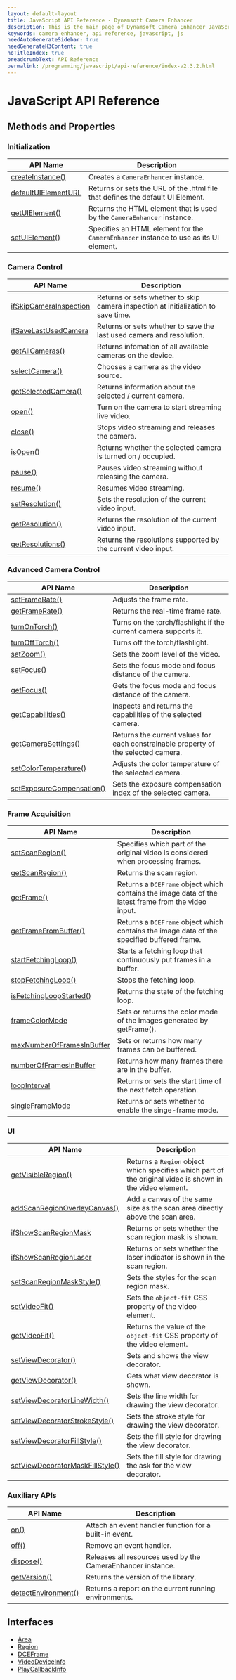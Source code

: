 ```yaml
---
layout: default-layout
title: JavaScript API Reference - Dynamsoft Camera Enhancer
description: This is the main page of Dynamsoft Camera Enhancer JavaScript SDK API Reference.
keywords: camera enhancer, api reference, javascript, js
needAutoGenerateSidebar: true
needGenerateH3Content: true
noTitleIndex: true
breadcrumbText: API Reference
permalink: /programming/javascript/api-reference/index-v2.3.2.html
---
```


# JavaScript API Reference

## Methods and Properties

### Initialization

| API Name | Description |
|---|---|
| [createInstance()](initialization.html#createinstance) | Creates a `CameraEnhancer` instance. |
| [defaultUIElementURL](initialization.html#defaultuielementurl) | Returns or sets the URL of the .html file that defines the default UI Element. |
| [getUIElement()](initialization.html#getuielement) | Returns the HTML element that is used by the `CameraEnhancer` instance. |
| [setUIElement()](initialization.html#setuielement) | Specifies an HTML element for the `CameraEnhancer` instance to use as its UI element. |

### Camera Control

| API Name | Description |
|---|---|
| [ifSkipCameraInspection](camera-control.html#ifskipcamerainspection) | Returns or sets whether to skip camera inspection at initialization to save time. |
| [ifSaveLastUsedCamera](camera-control.html#ifsavelastusedcamera) | Returns or sets whether to save the last used camera and resolution. |
| [getAllCameras()](camera-control.html#getallcameras) | Returns infomation of all available cameras on the device. |
| [selectCamera()](camera-control.html#selectcamera) | Chooses a camera as the video source. |
| [getSelectedCamera()](camera-control.html#getselectedcamera) | Returns information about the selected / current camera. |
| [open()](camera-control.html#open) | Turn on the camera to start streaming live video. |
| [close()](camera-control.html#close) | Stops video streaming and releases the camera. |
| [isOpen()](camera-control.html#isopen) | Returns whether the selected camera is turned on / occupied. |
| [pause()](camera-control.html#pause) | Pauses video streaming without releasing the camera. |
| [resume()](camera-control.html#resume) | Resumes video streaming. |
| [setResolution()](camera-control.html#setresolution) | Sets the resolution of the current video input. |
| [getResolution()](camera-control.html#getresolution) | Returns the resolution of the current video input. |
| [getResolutions()](camera-control.html#getresolutions) | Returns the resolutions supported by the current video input. |

### Advanced Camera Control

| API Name | Description |
|---|---|
| [setFrameRate()](camera-control.html#setframerate) | Adjusts the frame rate. |
| [getFrameRate()](camera-control.html#getframerate) | Returns the real-time frame rate. |
| [turnOnTorch()](camera-control.html#turnontorch) | Turns on the torch/flashlight if the current camera supports it. |
| [turnOffTorch()](camera-control.html#turnofftorch) | Turns off the torch/flashlight. |
| [setZoom()](camera-control.html#setzoom) | Sets the zoom level of the video. |
| [setFocus()](camera-control.html#setfocus) | Sets the focus mode and focus distance of the camera. |
| [getFocus()](camera-control.html#getfocus) | Gets the focus mode and focus distance of the camera. |
| [getCapabilities()](camera-control.html#getcapabilities) | Inspects and returns the capabilities of the selected camera. |
| [getCameraSettings()](camera-control.html#getcamerasettings) | Returns the current values for each constrainable property of the selected camera. |
| [setColorTemperature()](camera-control.html#setcolortemperature) | Adjusts the color temperature of the selected camera. |
| [setExposureCompensation()](camera-control.html#setexposurecompensation) | Sets the exposure compensation index of the selected camera. |

### Frame Acquisition

<!--
| [croppingRegions](acquisition.html#singleframemode) | Returns or sets a few regions that the DCE instance will enumerate when cropping consecutive frames. |
| [croppingRegionIndex](acquisition.html#singleframemode) | Returns or sets which of the cropping regions is to be used in cropping the next frame. |
| [refreshInterval](acquisition.html#singleframemode) | Returns or sets how often the buffer is refreshed when the buffer is full. |
-->
    
| API Name | Description |
|---|---|
| [setScanRegion()](acquisition.html#setscanregion) | Specifies which part of the original video is considered when processing frames. |
| [getScanRegion()](acquisition.html#getscanregion) | Returns the scan region. |
| [getFrame()](acquisition.html#getframe) | Returns a `DCEFrame` object which contains the image data of the latest frame from the video input. |
| [getFrameFromBuffer()](acquisition.html#getframefrombuffer) | Returns a `DCEFrame` object which contains the image data of the specified buffered frame. |
| [startFetchingLoop()](acquisition.html#startfetchingloop) | Starts a fetching loop that continuously put frames in a buffer. |
| [stopFetchingLoop()](acquisition.html#stopfetchingloop) | Stops the fetching loop. |
| [isFetchingLoopStarted()](acquisition.html#isfetchingloopstarted) | Returns the state of the fetching loop. |
| [frameColorMode](acquisition.html#framecolormode) | Sets or returns the color mode of the images generated by getFrame(). |
| [maxNumberOfFramesInBuffer](acquisition.html#maxnumberofframesinbuffer) | Sets or returns how many frames can be buffered. |
| [numberOfFramesInBuffer](acquisition.html#numberofframesinbuffer) | Returns how many frames there are in the buffer. |
| [loopInterval](acquisition.html#loopinterval) | Returns or sets the start time of the next fetch operation. |
| [singleFrameMode](acquisition.html#singleframemode) | Returns or sets whether to enable the singe-frame mode. |

### UI

| API Name | Description |
|---|---|
| [getVisibleRegion()](ui.html#getvisibleregion) | Returns a `Region` object which specifies which part of the original video is shown in the video element. |
| [addScanRegionOverlayCanvas()](ui.html#addscanregionoverlaycanvas) | Add a canvas of the same size as the scan area directly above the scan area. |
| [ifShowScanRegionMask](ui.html#ifshowscanregionmask) | Returns or sets whether the scan region mask is shown. |
| [ifShowScanRegionLaser](ui.html#ifshowscanregionlaser) | Returns or sets whether the laser indicator is shown in the scan region. |
| [setScanRegionMaskStyle()](ui.html#setscanregionmaskstyle) | Sets the styles for the scan region mask. |
| [setVideoFit()](ui.html#setvideofit) | Sets the `object-fit` CSS property of the video element. |
| [getVideoFit()](ui.html#getvideofit) | Returns the value of the `object-fit` CSS property of the video element. |
| [setViewDecorator()](ui.html#setviewdecorator) | Sets and shows the view decorator. |
| [getViewDecorator()](ui.html#getviewdecorator) | Gets what view decorator is shown. |
| [setViewDecoratorLineWidth()](ui.html#setviewdecoratorlinewidth) | Sets the line width for drawing the view decorator. |
| [setViewDecoratorStrokeStyle()](ui.html#setviewdecoratorstrokestyle) | Sets the stroke style for drawing the view decorator. |
| [setViewDecoratorFillStyle()](ui.html#setviewdecoratorfillstyle) | Sets the fill style for drawing the view decorator. |
| [setViewDecoratorMaskFillStyle()](ui.html#setviewdecoratormaskfillstyle) | Sets the fill style for drawing the ask for the view decorator. |

### Auxiliary APIs

| API Name | Description |
|---|---|
| [on()](auxiliary.html#on) | Attach an event handler function for a built-in event. |
| [off()](auxiliary.html#off) | Remove an event handler. |
| [dispose()](auxiliary.html#dispose) | Releases all resources used by the CameraEnhancer instance. |
| [getVersion()](auxiliary.html#getversion) | Returns the version of the library. |
| [detectEnvironment()](auxiliary.html#detectenvironment) | Returns a report on the current running environments. |

## Interfaces

* [Area](interface/area.html)
* [Region](interface/region.html)
* [DCEFrame](interface/dceframe.html)
* [VideoDeviceInfo](interface/videodeviceinfo.html)
* [PlayCallbackInfo](interface/playcallbackinfo.html)